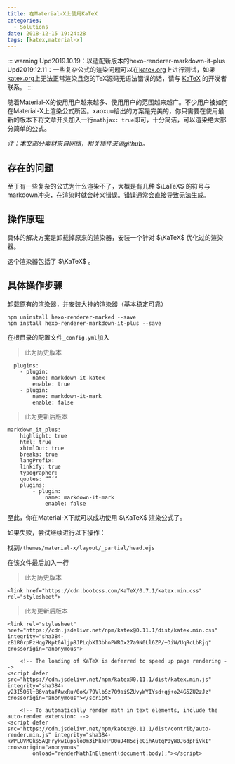 ```yaml
---
title: 在Material-X上使用KaTeX
categories:
  - Solutions
date: 2018-12-15 19:24:28
tags: [katex,material-x]
---
```


::: warning
Upd2019.10.19：以适配新版本的hexo-renderer-markdown-it-plus
Upd2019.12.11：一些复杂公式的渲染问题可以在[katex.org](https://katex.org/)上进行测试，如果[katex.org](https://katex.org/)上无法正常渲染且您的TeX源码无语法错误的话，请与 [KaTeX](https://katex.org/) 的开发者联系。
:::

随着Material-X的使用用户越来越多、使用用户的范围越来越广。不少用户被如何在Material-X上渲染公式所困。xaoxuu给出的方案是完美的，你只需要在使用最新的版本下将文章开头加入一行`mathjax: true`即可，十分简洁，可以渲染绝大部分简单的公式。

*注：本文部分素材来自网络，相关插件来源github。*

<!--more-->

## 存在的问题

至于有一些复杂的公式为什么渲染不了，大概是有几种 $\LaTeX$ 的符号与markdown冲突，在渲染时就会转义错误。错误通常会直接导致无法生成。

## 操作原理

具体的解决方案是卸载掉原来的渲染器，安装一个针对 $\KaTeX$ 优化过的渲染器。

这个渲染器包括了 $\KaTeX$ 。

## 具体操作步骤

卸载原有的渲染器，并安装大神的渲染器（基本稳定可靠）

```
npm uninstall hexo-renderer-marked --save
npm install hexo-renderer-markdown-it-plus --save
```

在根目录的配置文件`_config.yml`加入
> 此为历史版本
```
  plugins:
    - plugin:
        name: markdown-it-katex
        enable: true
    - plugin:
        name: markdown-it-mark
        enable: false
```

> 此为更新后版本

```
markdown_it_plus:
    highlight: true
    html: true
    xhtmlOut: true
    breaks: true
    langPrefix:
    linkify: true
    typographer:
    quotes: “”‘’
    plugins:
        - plugin:
            name: markdown-it-mark
            enable: false
```

至此，你在Material-X下就可以成功使用 $\KaTeX$ 渲染公式了。

如果失败，尝试继续进行以下操作：

找到`/themes/material-x/layout/_partial/head.ejs`

在该文件最后加入一行

> 此为历史版本

```ejs
<link href="https://cdn.bootcss.com/KaTeX/0.7.1/katex.min.css" rel="stylesheet">
```

> 此为更新后版本

```ejs
<link rel="stylesheet" href="https://cdn.jsdelivr.net/npm/katex@0.11.1/dist/katex.min.css" integrity="sha384-zB1R0rpPzHqg7Kpt0Aljp8JPLqbXI3bhnPWROx27a9N0Ll6ZP/+DiW/UqRcLbRjq" crossorigin="anonymous">

    <!-- The loading of KaTeX is deferred to speed up page rendering -->
<script defer src="https://cdn.jsdelivr.net/npm/katex@0.11.1/dist/katex.min.js" integrity="sha384-y23I5Q6l+B6vatafAwxRu/0oK/79VlbSz7Q9aiSZUvyWYIYsd+qj+o24G5ZU2zJz" crossorigin="anonymous"></script>

    <!-- To automatically render math in text elements, include the auto-render extension: -->
<script defer src="https://cdn.jsdelivr.net/npm/katex@0.11.1/dist/contrib/auto-render.min.js" integrity="sha384-kWPLUVMOks5AQFrykwIup5lo0m3iMkkHrD0uJ4H5cjeGihAutqP0yW0J6dpFiVkI" crossorigin="anonymous"
        onload="renderMathInElement(document.body);"></script>
```
